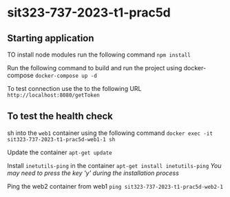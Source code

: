 # sit323-737-2023-t1-prac5d

## Starting application

TO install node modules run the following command
`npm install`

Run the following command to build and run the project using docker-compose
`docker-compose up -d`

To test connection use the to the following URL
`http://localhost:8080/getToken`

## To test the health check

sh into the `web1` container using the following command
`docker exec -it sit323-737-2023-t1-prac5d-web1-1 sh`

Update the container
`apt-get update`

Install `inetutils-ping` in the container
`apt-get install inetutils-ping`
_You may need to press the key 'y' during the installation process_

Ping the web2 container from web1
`ping sit323-737-2023-t1-prac5d-web2-1`
